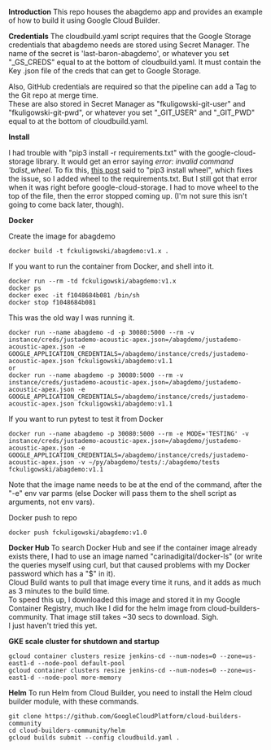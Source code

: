 **Introduction**
This repo houses the abagdemo app and provides an example of how to build it using Google Cloud Builder.

**Credentials**
The cloudbuild.yaml script requires that the Google Storage credentials that abagdemo needs are stored using Secret Manager.
The name of the secret is 'last-baron-abagdemo', or whatever you set "_GS_CREDS" equal to at the bottom of cloudbuild.yaml.
It must contain the Key .json file of the creds that can get to Google Storage.

Also, GitHub credentials are required so that the pipeline can add a Tag to the Git repo at merge time.  
These are also stored in Secret Manager as "fkuligowski-git-user" and "fkuligowski-git-pwd", or whatever you set "_GIT_USER" and "_GIT_PWD" equal to at the bottom of cloudbuild.yaml.  

**Install**

I had trouble with "pip3 install -r requirements.txt" with the google-cloud-storage library. It would get an error saying *error: invalid command 'bdist_wheel*. To fix this, [this post](https://stackoverflow.com/questions/34819221/why-is-python-setup-py-saying-invalid-command-bdist-wheel-on-travis-ci) said to "pip3 install wheel", which fixes the issue, so I added wheel to the requirements.txt. But I still got that error when it was right before google-cloud-storage. I had to move wheel to the top of the file, then the error stopped coming up. (I'm not sure this isn't going to come back later, though).

**Docker**

Create the image for abagdemo

```
docker build -t fckuligowski/abagdemo:v1.x .
```

If you want to run the container from Docker, and shell into it.
```
docker run --rm -td fckuligowski/abagdemo:v1.x 
docker ps
docker exec -it f1048684b081 /bin/sh
docker stop f1048684b081
```

This was the old way I was running it.

```
docker run --name abagdemo -d -p 30080:5000 --rm -v instance/creds/justademo-acoustic-apex.json=/abagdemo/justademo-acoustic-apex.json -e GOOGLE_APPLICATION_CREDENTIALS=/abagdemo/instance/creds/justademo-acoustic-apex.json fckuligowski/abagdemo:v1.1
or
docker run --name abagdemo -p 30080:5000 --rm -v instance/creds/justademo-acoustic-apex.json=/abagdemo/justademo-acoustic-apex.json -e GOOGLE_APPLICATION_CREDENTIALS=/abagdemo/instance/creds/justademo-acoustic-apex.json fckuligowski/abagdemo:v1.1
```
If you want to run pytest to test it from Docker
```
docker run --name abagdemo -p 30080:5000 --rm -e MODE='TESTING' -v instance/creds/justademo-acoustic-apex.json=/abagdemo/justademo-acoustic-apex.json -e GOOGLE_APPLICATION_CREDENTIALS=/abagdemo/instance/creds/justademo-acoustic-apex.json -v ~/py/abagdemo/tests/:/abagdemo/tests fckuligowski/abagdemo:v1.1
```
Note that the image name needs to be at the end of the command, after the "-e" env var parms (else Docker will pass them to the shell script as arguments, not env vars).

Docker push to repo

```
docker push fckuligowski/abagdemo:v1.0
```

**Docker Hub**
To search Docker Hub and see if the container image already exists there, I had to use an image named "carinadigital/docker-ls" (or write the queries myself using curl, but that caused problems with my Docker password which has a "$" in it).  
Cloud Build wants to pull that image every time it runs, and it adds as much as 3 minutes to the build time.  
To speed this up, I downloaded this image and stored it in my Google Container Registry, much like I did for the helm image from cloud-builders-community. That image still takes ~30 secs to download. Sigh.   
I just haven't tried this yet.  

**GKE scale cluster for shutdown and startup**
```
gcloud container clusters resize jenkins-cd --num-nodes=0 --zone=us-east1-d --node-pool default-pool
gcloud container clusters resize jenkins-cd --num-nodes=0 --zone=us-east1-d --node-pool more-memory
```

**Helm**
To run Helm from Cloud Builder, you need to install the Helm cloud builder module, with these commands.
```
git clone https://github.com/GoogleCloudPlatform/cloud-builders-community
cd cloud-builders-community/helm 
gcloud builds submit --config cloudbuild.yaml .
```
